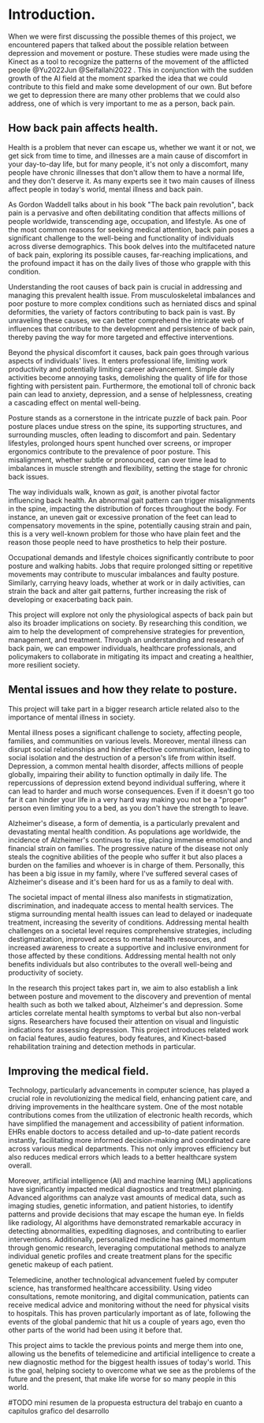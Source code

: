 # Introduction.

When we were first discussing the possible themes of this project, we encountered papers that talked about the possible relation between depression and movement or posture. These studies were made using the Kinect as a tool to recognize the patterns of the movement of the afflicted people @Yu2022Jun @Seifallahi2022 . This in conjunction with the sudden growth of the AI field at the moment sparked the idea that we could contribute to this field and make some development of our own. But before we get to depression there are many other problems that we could also address, one of which is very important to me as a person, back pain.

## How back pain affects health.
Health is a problem that never can escape us, whether we want it or not, we get sick from time to time, and illnesses are a main cause of discomfort in your day-to-day life, but for many people, it's not only a discomfort, many people have chronic illnesses that don't allow them to have a normal life, and they don't deserve it. As many experts see it two main causes of illness affect people in today's world, mental illness and back pain.

As Gordon Waddell talks about in his book "The back pain revolution", back pain is a pervasive and often debilitating condition that affects millions of people worldwide, transcending age, occupation, and lifestyle. As one of the most common reasons for seeking medical attention, back pain poses a significant challenge to the well-being and functionality of individuals across diverse demographics. This book delves into the multifaceted nature of back pain, exploring its possible causes, far-reaching implications, and the profound impact it has on the daily lives of those who grapple with this condition.

Understanding the root causes of back pain is crucial in addressing and managing this prevalent health issue. From musculoskeletal imbalances and poor posture to more complex conditions such as herniated discs and spinal deformities, the variety of factors contributing to back pain is vast. By unraveling these causes, we can better comprehend the intricate web of influences that contribute to the development and persistence of back pain, thereby paving the way for more targeted and effective interventions.

Beyond the physical discomfort it causes, back pain goes through various aspects of individuals' lives. It enters professional life, limiting work productivity and potentially limiting career advancement. Simple daily activities become annoying tasks, demolishing the quality of life for those fighting with persistent pain. Furthermore, the emotional toll of chronic back pain can lead to anxiety, depression, and a sense of helplessness, creating a cascading effect on mental well-being.

Posture stands as a cornerstone in the intricate puzzle of back pain. Poor posture places undue stress on the spine, its supporting structures, and surrounding muscles, often leading to discomfort and pain. Sedentary lifestyles, prolonged hours spent hunched over screens, or improper ergonomics contribute to the prevalence of poor posture. This misalignment, whether subtle or pronounced, can over time lead to imbalances in muscle strength and flexibility, setting the stage for chronic back issues.

The way individuals walk, known as *gait*, is another pivotal factor influencing back health. An abnormal gait pattern can trigger misalignments in the spine, impacting the distribution of forces throughout the body. For instance, an uneven gait or excessive pronation of the feet can lead to compensatory movements in the spine, potentially causing strain and pain, this is a very well-known problem for those who have plain feet and the reason those people need to have prosthetics to help their posture.

Occupational demands and lifestyle choices significantly contribute to poor posture and walking habits. Jobs that require prolonged sitting or repetitive movements may contribute to muscular imbalances and faulty posture. Similarly, carrying heavy loads, whether at work or in daily activities, can strain the back and alter gait patterns, further increasing the risk of developing or exacerbating back pain.

This project will explore not only the physiological aspects of back pain but also its broader implications on society. By researching this condition, we aim to help the development of comprehensive strategies for prevention, management, and treatment. Through an understanding and research of back pain, we can empower individuals, healthcare professionals, and policymakers to collaborate in mitigating its impact and creating a healthier, more resilient society.

## Mental issues and how they relate to posture.

This project will take part in a bigger research article related also to the importance of mental illness in society.

Mental illness poses a significant challenge to society, affecting people, families, and communities on various levels. Moreover, mental illness can disrupt social relationships and hinder effective communication, leading to social isolation and the destruction of a person's life from within itself. Depression, a common mental health disorder, affects millions of people globally, impairing their ability to function optimally in daily life. The repercussions of depression extend beyond individual suffering, where it can lead to harder and much worse consequences. Even if it doesn't go too far it can hinder your life in a very hard way making you not be a "proper" person even limiting you to a bed, as you don't have the strength to leave.

Alzheimer's disease, a form of dementia, is a particularly prevalent and devastating mental health condition. As populations age worldwide, the incidence of Alzheimer's continues to rise, placing immense emotional and financial strain on families. The progressive nature of the disease not only steals the cognitive abilities of the people who suffer it but also places a burden on the families and whoever is in charge of them. Personally, this has been a big issue in my family, where I've suffered several cases of Alzheimer's disease and it's been hard for us as a family to deal with.

The societal impact of mental illness also manifests in stigmatization, discrimination, and inadequate access to mental health services. The stigma surrounding mental health issues can lead to delayed or inadequate treatment, increasing the severity of conditions. Addressing mental health challenges on a societal level requires comprehensive strategies, including destigmatization, improved access to mental health resources, and increased awareness to create a supportive and inclusive environment for those affected by these conditions. Addressing mental health not only benefits individuals but also contributes to the overall well-being and productivity of society.

In the research this project takes part in, we aim to also establish a link between posture and movement to the discovery and prevention of mental health such as both we talked about, Alzheimer's and depression. Some articles correlate mental health symptoms to verbal but also non-verbal signs. Researchers have focused their attention on visual and linguistic indications for assessing depression. This project introduces related work on facial features, audio features, body features, and Kinect-based rehabilitation training and detection methods in particular.

## Improving the medical field.

Technology, particularly advancements in computer science, has played a crucial role in revolutionizing the medical field, enhancing patient care, and driving improvements in the healthcare system. One of the most notable contributions comes from the utilization of electronic health records, which have simplified the management and accessibility of patient information. EHRs enable doctors to access detailed and up-to-date patient records instantly, facilitating more informed decision-making and coordinated care across various medical departments. This not only improves efficiency but also reduces medical errors which leads to a better healthcare system overall.

Moreover, artificial intelligence (AI) and machine learning (ML) applications have significantly impacted medical diagnostics and treatment planning. Advanced algorithms can analyze vast amounts of medical data, such as imaging studies, genetic information, and patient histories, to identify patterns and provide decisions that may escape the human eye. In fields like radiology, AI algorithms have demonstrated remarkable accuracy in detecting abnormalities, expediting diagnoses, and contributing to earlier interventions. Additionally, personalized medicine has gained momentum through genomic research, leveraging computational methods to analyze individual genetic profiles and create treatment plans for the specific genetic makeup of each patient.

Telemedicine, another technological advancement fueled by computer science, has transformed healthcare accessibility. Using video consultations, remote monitoring, and digital communication, patients can receive medical advice and monitoring without the need for physical visits to hospitals. This has proven particularly important as of late, following the events of the global pandemic that hit us a couple of years ago, even tho other parts of the world had been using it before that. 

This project aims to tackle the previous points and merge them into one, allowing us the benefits of telemedicine and artificial intelligence to create a new diagnostic method for the biggest health issues of today's world. This is the goal, helping society to overcome what we see as the problems of the future and the present, that make life worse for so many people in this world.



#TODO
    mini resumen de la propuesta
    estructura del trabajo en cuanto a capitulos
    grafico del desarrollo